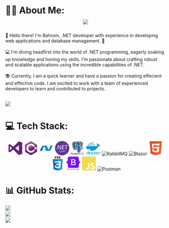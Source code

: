 <h1>👨‍💻 About Me:
<div id="" align="center">
  <img src="https://rubymaine.000webhostapp.com/rubymaine/programmer.gif" width="40%"/>
</div></h1>
👋 Hello there! I'm Bahrom, .NET developer with experience in developing web applications and database managament. 🌱
<br><br>
💻 I'm diving headfirst into the world of .NET programming, eagerly soaking up knowledge and honing my skills. I'm passionate about crafting robust and scalable applications using the incredible capabilities of .NET.
<br><br>
📚 Currently, I am a quick learner and have a passion for creating effecient and effective code. I am excited to work with a team of experienced developers to learn and contributed to projects.
<br><br>

[![](https://visitcount.itsvg.in/api?id=akramovdeveloper&icon=5&color=4&pretty=true)](https://visitcount.itsvg.in)

# 💻 Tech Stack:
<p align="center">
<img src="https://github.com/devicons/devicon/blob/1119b9f84c0290e0f0b38982099a2bd027a48bf1/icons/visualstudio/visualstudio-plain.svg" alt="vs" width="45" height="45">
<img src="https://github.com/devicons/devicon/blob/master/icons/csharp/csharp-original.svg" alt="C#" width="45" height="45">
<img src="https://github.com/devicons/devicon/blob/master/icons/dot-net/dot-net-original.svg" alt=".NET" width="45" height="45">
<img src="https://github.com/devicons/devicon/blob/master/icons/dotnetcore/dotnetcore-original.svg" alt=".NET Core" width="45" height="45">
<img src="https://github.com/devicons/devicon/blob/master/icons/postgresql/postgresql-original-wordmark.svg" alt="PostgreSQL" width="45" height="45">
<img src="https://github.com/devicons/devicon/blob/master/icons/docker/docker-plain-wordmark.svg" alt="Docker" width="45" height="45">
<img src="https://github.com/rahuldkjain/github-profile-readme-generator/blob/master/src/images/icons/BackendDevelopment/rabbitmq.svg" alt="RabbitMQ" width="45 height="45">
<img src="https://cdn.worldvectorlogo.com/logos/blazor.svg" alt="Blazor" width="45" height="45">
<img src="https://github.com/devicons/devicon/blob/master/icons/html5/html5-original.svg" alt="HTML5" width="45" height="45">
<img src="https://github.com/devicons/devicon/blob/master/icons/css3/css3-original-wordmark.svg" alt="CSS3" width="45" height="45">
<img src="https://github.com/devicons/devicon/blob/master/icons/bootstrap/bootstrap-original-wordmark.svg" alt="Bootstrap" width="45" height="45">
<img src="https://github.com/devicons/devicon/blob/1119b9f84c0290e0f0b38982099a2bd027a48bf1/icons/javascript/javascript-plain.svg" alt="JavaScript" width="45" height="45">
<img src="https://www.svgrepo.com/download/354202/postman-icon.svg" alt="Postman" width="45" height="45"></p>


# 📊 GitHub Stats:
![](https://github-readme-stats.vercel.app/api?username=akramovdeveloper&theme=radical&hide_border=false&include_all_commits=false&count_private=false)<br/>
![](https://github-readme-streak-stats.herokuapp.com/?user=akramovdeveloper&theme=radical&hide_border=false)<br/>
![](https://github-readme-stats.vercel.app/api/top-langs/?username=akramovdeveloper&theme=radical&hide_border=false&include_all_commits=false&count_private=false&layout=compact)
